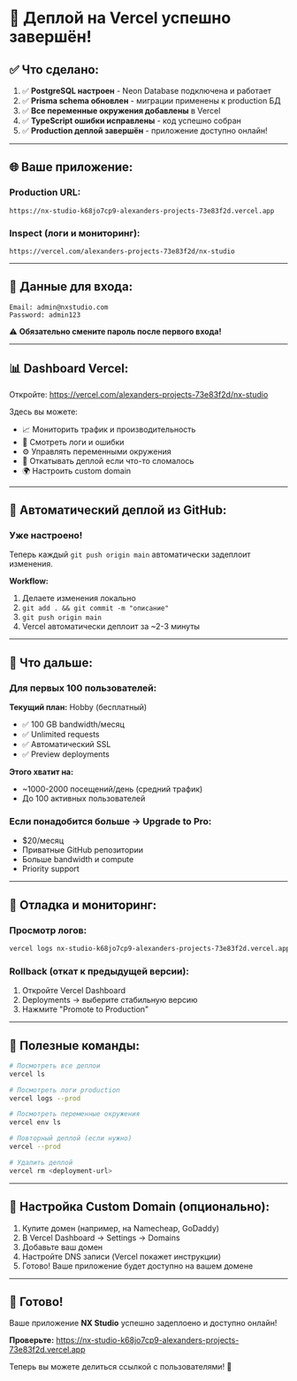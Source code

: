 # 🎉 Деплой на Vercel успешно завершён!

## ✅ Что сделано:

1. ✅ **PostgreSQL настроен** - Neon Database подключена и работает
2. ✅ **Prisma schema обновлен** - миграции применены к production БД
3. ✅ **Все переменные окружения добавлены** в Vercel
4. ✅ **TypeScript ошибки исправлены** - код успешно собран
5. ✅ **Production деплой завершён** - приложение доступно онлайн!

---

## 🌐 Ваше приложение:

### Production URL:
```
https://nx-studio-k68jo7cp9-alexanders-projects-73e83f2d.vercel.app
```

### Inspect (логи и мониторинг):
```
https://vercel.com/alexanders-projects-73e83f2d/nx-studio
```

---

## 🔐 Данные для входа:

```
Email: admin@nxstudio.com
Password: admin123
```

⚠️ **Обязательно смените пароль после первого входа!**

---

## 📊 Dashboard Vercel:

Откройте: https://vercel.com/alexanders-projects-73e83f2d/nx-studio

Здесь вы можете:
- 📈 Мониторить трафик и производительность
- 🐛 Смотреть логи и ошибки
- ⚙️ Управлять переменными окружения
- 🔄 Откатывать деплой если что-то сломалось
- 🌍 Настроить custom domain

---

## 🚀 Автоматический деплой из GitHub:

### Уже настроено!

Теперь каждый `git push origin main` автоматически задеплоит изменения.

**Workflow:**
1. Делаете изменения локально
2. `git add . && git commit -m "описание"`
3. `git push origin main`
4. Vercel автоматически деплоит за ~2-3 минуты

---

## 🎯 Что дальше:

### Для первых 100 пользователей:

**Текущий план:** Hobby (бесплатный)
- ✅ 100 GB bandwidth/месяц
- ✅ Unlimited requests
- ✅ Автоматический SSL
- ✅ Preview deployments

**Этого хватит на:**
- ~1000-2000 посещений/день (средний трафик)
- До 100 активных пользователей

### Если понадобится больше → Upgrade to Pro:
- $20/месяц
- Приватные GitHub репозитории
- Больше bandwidth и compute
- Priority support

---

## 🐛 Отладка и мониторинг:

### Просмотр логов:
```bash
vercel logs nx-studio-k68jo7cp9-alexanders-projects-73e83f2d.vercel.app
```

### Rollback (откат к предыдущей версии):
1. Откройте Vercel Dashboard
2. Deployments → выберите стабильную версию
3. Нажмите "Promote to Production"

---

## 📝 Полезные команды:

```bash
# Посмотреть все деплои
vercel ls

# Посмотреть логи production
vercel logs --prod

# Посмотреть переменные окружения
vercel env ls

# Повторный деплой (если нужно)
vercel --prod

# Удалить деплой
vercel rm <deployment-url>
```

---

## 🔧 Настройка Custom Domain (опционально):

1. Купите домен (например, на Namecheap, GoDaddy)
2. В Vercel Dashboard → Settings → Domains
3. Добавьте ваш домен
4. Настройте DNS записи (Vercel покажет инструкции)
5. Готово! Ваше приложение будет доступно на вашем домене

---

## 🎊 Готово!

Ваше приложение **NX Studio** успешно задеплоено и доступно онлайн!

**Проверьте:** https://nx-studio-k68jo7cp9-alexanders-projects-73e83f2d.vercel.app

Теперь вы можете делиться ссылкой с пользователями! 🚀

